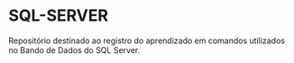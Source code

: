 # SQL-SERVER
Repositório destinado ao registro do aprendizado em comandos utilizados no Bando de Dados do SQL Server.
